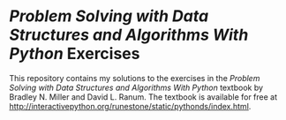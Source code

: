 # *Problem Solving with Data Structures and Algorithms With Python* Exercises
This repository contains my solutions to the exercises in the *Problem Solving with Data Structures and Algorithms With Python* textbook by Bradley N. Miller and David L. Ranum. The textbook is available for free at http://interactivepython.org/runestone/static/pythonds/index.html.
